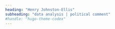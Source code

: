 ```yaml
---
heading: "Henry Johnston-Ellis"
subheading: "data analysis | political comment"
#handle: "hugo-theme-codex"
---
```

